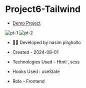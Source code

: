 # Project6-Tailwind
 - [Demo Project](https://nasim1380p.github.io/Project-Tailwind/)

  
![pt-1](https://github.com/Nasim1380p/Project-Tailwind/assets/155636802/01f7ffd8-6304-44d4-b4c4-61d0abd4c9cd)
![pt-2](https://github.com/Nasim1380p/Project-Tailwind/assets/155636802/99ff93dd-5dd4-448f-86ed-957dd7fbc179)



- 👩‍🎓 Developed by nasim pirghollo

- Created - 2024-08-01

- Technologies Used - Html , scss  

- Hooks Used : useState 

- Role - Frontend

